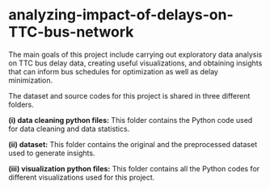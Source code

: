 # analyzing-impact-of-delays-on-TTC-bus-network
The main goals of this project include carrying out exploratory data analysis on TTC bus delay data, creating useful visualizations, and obtaining insights that can inform bus schedules for optimization as well as delay minimization.

The dataset and source codes for this project is shared in three different folders. 

**(i) data cleaning python files:** This folder contains the Python code used for data cleaning and data statistics. 

**(ii) dataset:** This folder contains the original and the preprocessed dataset used to generate insights.

**(iii) visualization python files:** This folder contains all the Python codes for different visualizations used for this project.
